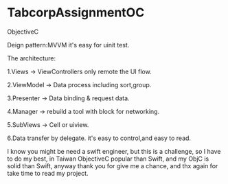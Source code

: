 # TabcorpAssignmentOC
ObjectiveC

Deign pattern:MVVM it's easy for uinit test.

The architecture:

1.Views -> ViewControllers only remote the UI flow.

2.ViewModel -> Data process including sort,group.

3.Presenter -> Data binding & request data.

4.Manager -> rebuild a tool with block for networking.

5.SubViews -> Cell or uiview.

6.Data transfer by delegate. it's easy to control,and easy to read.

I know you might be need a swift engineer, but this is a challenge, so I have to do my best,
in Taiwan ObjectiveC popular than Swift, and my ObjC is solid than Swift, anyway thank you for
give me a chance, and thx again for take time to read my project.
